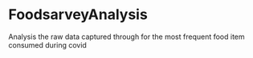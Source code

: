 # FoodsarveyAnalysis
Analysis the raw data captured through for the most frequent food item consumed during covid 
